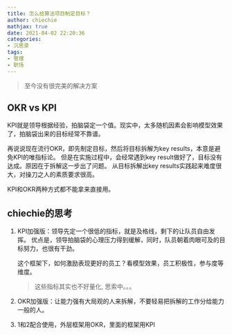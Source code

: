 ```yaml
---
title: 怎么给算法项目制定目标？
author: chiechie
mathjax: true
date: 2021-04-02 22:20:36
categories: 
- 沉思录
tags:
- 管理
- 职场
---
```


> 至今没有很完美的解决方案

## OKR vs KPI

KPI就是领导根据经验，拍脑袋定一个值。现实中，太多随机因素会影响模型效果了，拍脑袋出来的目标经常不靠谱。

再说说现在流行OKR，即先制定目标，然后将目标拆解为key results，本意是避免KPI的唯指标论。
但是在实施过程中，会经常遇到key result做好了，目标没有达成。原因在于拆解这一步出了问题。
从目标拆解出key results实践起来难度很大，对操刀之人的素质要求很高。

KPI和OKR两种方式都不能拿来直接用。

## chiechie的思考

1. KPI加强版：领导先定一个很低的指标，就是及格线，剩下的让队员自由发挥。
优点是，领导拍脑袋的心理压力得到缓解，同时，队员朝着肉眼可及的目标努力，也很有干劲。

    这个框架下，如何激励表现更好的员工？看模型效果，员工积极性，参与度等维度。

    > 这些指标其实也不好量化, 思索中。。。
2. OKR加强版：让能力强有大局观的人来拆解，不要轻易把拆解的工作分给能力一般的人。
3. 1和2配合使用，外层框架用OKR，里面的框架用KPI

